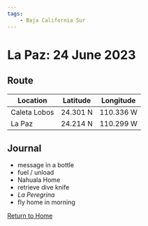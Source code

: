 ```yaml
---
tags:
    - Baja California Sur
---
```


# La Paz: 24 June 2023

## Route

| Location | Latitude | Longitude |
|--|--|--|
| Caleta Lobos | 24.301 N | 110.336 W |
| La Paz | 24.214 N | 110.299 W |

## Journal

- message in a bottle
- fuel / unload
- Nahuala Home 
- retrieve dive knife
- _La Peregrina_
- fly home in morning

<!--- Below is navigation to home --->
 [Return to Home](index.md)